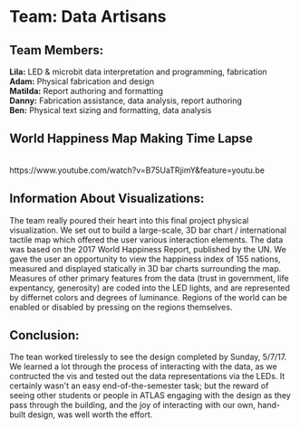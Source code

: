 <h1>Team: Data Artisans</h1>

<h2>Team Members:</h2>

<b>Lila:</b> LED & microbit data interpretation and programming, fabrication  <br /> 
<b>Adam:</b> Physical fabrication and design <br />
<b>Matilda:</b> Report authoring and formatting <br />
<b>Danny:</b> Fabrication assistance, data analysis, report authoring  <br />
<b>Ben:</b> Physical text sizing and formatting, data analysis <br />


<h2>World Happiness Map Making Time Lapse</h2> <br>
https://www.youtube.com/watch?v=B75UaTRjimY&feature=youtu.be


<h2>Information About Visualizations:</h2>

The team really poured their heart into this final project physical visualization. We set out to build a large-scale, 3D bar chart / international tactile map which offered the user various interaction elements. The data was based on the 2017 World Happiness Report, published by the UN. We gave the user an opportunity to view the happiness index of 155 nations, measured and displayed statically in 3D bar charts surrounding the map. Measures of other primary features from the data (trust in government, life expentancy, generosity) are coded into the LED lights, and are represented by differnet colors and degrees of luminance. Regions of the world can be enabled or disabled by pressing on the regions themselves. 

<h2>Conclusion:</h2>
The tean  worked tirelessly to see the design completed by Sunday, 5/7/17. We learned a lot through the process of interacting with the data, as we contructed the vis and tested out the data representations via the LEDs. It certainly wasn't an easy end-of-the-semester task; but the reward of seeing other students or people in ATLAS engaging with the design as they pass through the building, and the joy of interacting with our own, hand-built design, was well worth the effort. 
